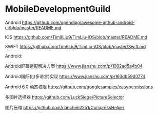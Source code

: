 # MobileDevelopmentGuild

Android
https://github.com/opendigg/awesome-github-android-ui/blob/master/README.md

IOS
https://github.com/Tim9Liu9/TimLiu-iOS/blob/master/README.md

SWIFT
https://github.com/Tim9Liu9/TimLiu-iOS/blob/master/Swift.md


Android:

Android屏幕适配解决方案
https://www.jianshu.com/p/1302ad5a4b04

Android国际化(多语言)实现
https://www.jianshu.com/p/163db59d0774

Android 6.0 动态权限
https://github.com/googlesamples/easypermissions

多图片选择器
https://github.com/LuckSiege/PictureSelector

图片压缩
https://github.com/nanchen2251/CompressHelper

